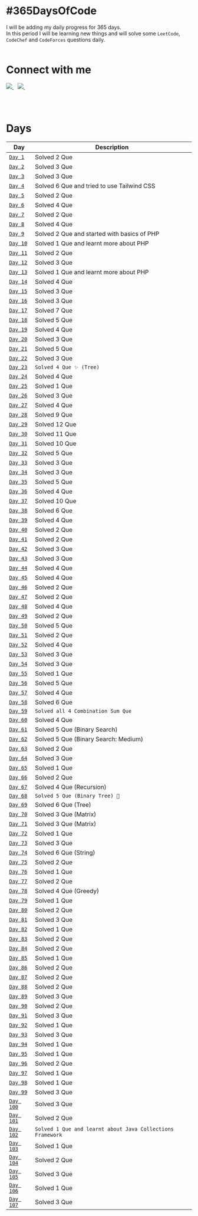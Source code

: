# #365DaysOfCode

I will be adding my daily progress for 365 days.</br>
In this period I will be learning new things and will solve some `LeetCode`, `CodeChef` and `CodeForces` questions daily.</br></br>

# Connect with me

<a href="https://twitter.com/yashraj_2001">
    <img src="https://www.vectorlogo.zone/logos/twitter/twitter-ar21.svg"/>
</a>&ensp;
<a href="https://www.linkedin.com/in/yashraj-singh-boparai-613a641a8/">
    <img src="https://www.vectorlogo.zone/logos/linkedin/linkedin-ar21.svg"/>
</a>&ensp;

</br></br>

# Days

| Day                                                                                            | Description                                 |
| ---------------------------------------------------------------------------------------------- | ------------------------------------------- |
| [`Day 1`](https://github.com/Yashrajsingh2001/365DaysOfCode/tree/main/December%202021/Day%201) | Solved 2 Que                                |
| [`Day 2`](https://github.com/Yashrajsingh2001/365DaysOfCode/tree/main/December%202021/Day%202) | Solved 3 Que                                |
| [`Day 3`](https://github.com/Yashrajsingh2001/365DaysOfCode/tree/main/December%202021/Day%203) | Solved 3 Que                                |
| [`Day 4`](https://github.com/Yashrajsingh2001/365DaysOfCode/tree/main/December%202021/Day%204) | Solved 6 Que and tried to use Tailwind CSS  |
| [`Day 5`](https://github.com/Yashrajsingh2001/365DaysOfCode/tree/main/December%202021/Day%205) | Solved 2 Que                                |
| [`Day 6`](https://github.com/Yashrajsingh2001/365DaysOfCode/tree/main/December%202021/Day%206) | Solved 4 Que                                |
| [`Day 7`](https://github.com/Yashrajsingh2001/365DaysOfCode/tree/main/December%202021/Day%207) | Solved 2 Que |
| [`Day 8`](https://github.com/Yashrajsingh2001/365DaysOfCode/tree/main/December%202021/Day%208) | Solved 4 Que                                |
| [`Day 9`](https://github.com/Yashrajsingh2001/365DaysOfCode/tree/main/December%202021/Day%209) | Solved 2 Que and started with basics of PHP |
| [`Day 10`](https://github.com/Yashrajsingh2001/365DaysOfCode/tree/main/December%202021/Day%2010) | Solved 1 Que and learnt more about PHP |
| [`Day 11`](https://github.com/Yashrajsingh2001/365DaysOfCode/tree/main/December%202021/Day%2011) | Solved 2 Que |
| [`Day 12`](https://github.com/Yashrajsingh2001/365DaysOfCode/tree/main/January%202022/Day%2012) | Solved 3 Que |
| [`Day 13`](https://github.com/Yashrajsingh2001/365DaysOfCode/tree/main/January%202022/Day%2013) | Solved 1 Que and learnt more about PHP |
| [`Day 14`](https://github.com/Yashrajsingh2001/365DaysOfCode/tree/main/January%202022/Day%2014) | Solved 4 Que |
| [`Day 15`](https://github.com/Yashrajsingh2001/365DaysOfCode/tree/main/January%202022/Day%2015) | Solved 3 Que |
| [`Day 16`](https://github.com/Yashrajsingh2001/365DaysOfCode/tree/main/January%202022/Day%2016) | Solved 3 Que |
| [`Day 17`](https://github.com/Yashrajsingh2001/365DaysOfCode/tree/main/January%202022/Day%2017) | Solved 7 Que |
| [`Day 18`](https://github.com/Yashrajsingh2001/365DaysOfCode/tree/main/January%202022/Day%2018) | Solved 5 Que |
| [`Day 19`](https://github.com/Yashrajsingh2001/365DaysOfCode/tree/main/January%202022/Day%2019) | Solved 4 Que |
| [`Day 20`](https://github.com/Yashrajsingh2001/365DaysOfCode/tree/main/January%202022/Day%2020) | Solved 3 Que |
| [`Day 21`](https://github.com/Yashrajsingh2001/365DaysOfCode/tree/main/January%202022/Day%2021) | Solved 5 Que |
| [`Day 22`](https://github.com/Yashrajsingh2001/365DaysOfCode/tree/main/January%202022/Day%2022) | Solved 3 Que |
| [`Day 23`](https://github.com/Yashrajsingh2001/365DaysOfCode/tree/main/January%202022/Day%2023) | `Solved 4 Que ✨ (Tree)` |
| [`Day 24`](https://github.com/Yashrajsingh2001/365DaysOfCode/tree/main/January%202022/Day%2024) | Solved 4 Que |
| [`Day 25`](https://github.com/Yashrajsingh2001/365DaysOfCode/tree/main/January%202022/Day%2025) | Solved 1 Que |
| [`Day 26`](https://github.com/Yashrajsingh2001/365DaysOfCode/tree/main/January%202022/Day%2026) | Solved 3 Que |
| [`Day 27`](https://github.com/Yashrajsingh2001/365DaysOfCode/tree/main/January%202022/Day%2027) | Solved 4 Que |
| [`Day 28`](https://github.com/Yashrajsingh2001/365DaysOfCode/tree/main/January%202022/Day%2028) | Solved 9 Que |
| [`Day 29`](https://github.com/Yashrajsingh2001/365DaysOfCode/tree/main/January%202022/Day%2029) | Solved 12 Que |
| [`Day 30`](https://github.com/Yashrajsingh2001/365DaysOfCode/tree/main/January%202022/Day%2030) | Solved 11 Que |
| [`Day 31`](https://github.com/Yashrajsingh2001/365DaysOfCode/tree/main/January%202022/Day%2031) | Solved 10 Que |
| [`Day 32`](https://github.com/Yashrajsingh2001/365DaysOfCode/tree/main/January%202022/Day%2032) | Solved 5 Que |
| [`Day 33`](https://github.com/Yashrajsingh2001/365DaysOfCode/tree/main/January%202022/Day%2033) | Solved 3 Que |
| [`Day 34`](https://github.com/Yashrajsingh2001/365DaysOfCode/tree/main/January%202022/Day%2034) | Solved 3 Que |
| [`Day 35`](https://github.com/Yashrajsingh2001/365DaysOfCode/tree/main/January%202022/Day%2035) | Solved 5 Que |
| [`Day 36`](https://github.com/Yashrajsingh2001/365DaysOfCode/tree/main/January%202022/Day%2036) | Solved 4 Que |
| [`Day 37`](https://github.com/Yashrajsingh2001/365DaysOfCode/tree/main/January%202022/Day%2037) | Solved 10 Que |
| [`Day 38`](https://github.com/Yashrajsingh2001/365DaysOfCode/tree/main/January%202022/Day%2038) | Solved 6 Que |
| [`Day 39`](https://github.com/Yashrajsingh2001/365DaysOfCode/tree/main/January%202022/Day%2039) | Solved 4 Que |
| [`Day 40`](https://github.com/Yashrajsingh2001/365DaysOfCode/tree/main/January%202022/Day%2040) | Solved 2 Que |
| [`Day 41`](https://github.com/Yashrajsingh2001/365DaysOfCode/tree/main/January%202022/Day%2041) | Solved 2 Que |
| [`Day 42`](https://github.com/Yashrajsingh2001/365DaysOfCode/tree/main/January%202022/Day%2042) | Solved 3 Que |
| [`Day 43`](https://github.com/Yashrajsingh2001/365DaysOfCode/tree/main/February%202022/Day%2043) | Solved 3 Que |
| [`Day 44`](https://github.com/Yashrajsingh2001/365DaysOfCode/tree/main/February%202022/Day%2044) | Solved 4 Que |
| [`Day 45`](https://github.com/Yashrajsingh2001/365DaysOfCode/tree/main/February%202022/Day%2045) | Solved 4 Que |
| [`Day 46`](https://github.com/Yashrajsingh2001/365DaysOfCode/tree/main/February%202022/Day%2046) | Solved 2 Que |
| [`Day 47`](https://github.com/Yashrajsingh2001/365DaysOfCode/tree/main/February%202022/Day%2047) | Solved 2 Que |
| [`Day 48`](https://github.com/Yashrajsingh2001/365DaysOfCode/tree/main/February%202022/Day%2048) | Solved 4 Que |
| [`Day 49`](https://github.com/Yashrajsingh2001/365DaysOfCode/tree/main/February%202022/Day%2049) | Solved 2 Que |
| [`Day 50`](https://github.com/Yashrajsingh2001/365DaysOfCode/tree/main/February%202022/Day%2050) | Solved 5 Que |
| [`Day 51`](https://github.com/Yashrajsingh2001/365DaysOfCode/tree/main/February%202022/Day%2051) | Solved 2 Que |
| [`Day 52`](https://github.com/Yashrajsingh2001/365DaysOfCode/tree/main/February%202022/Day%2052) | Solved 4 Que |
| [`Day 53`](https://github.com/Yashrajsingh2001/365DaysOfCode/tree/main/February%202022/Day%2053) | Solved 3 Que |
| [`Day 54`](https://github.com/Yashrajsingh2001/365DaysOfCode/tree/main/February%202022/Day%2054) | Solved 3 Que |
| [`Day 55`](https://github.com/Yashrajsingh2001/365DaysOfCode/tree/main/February%202022/Day%2055) | Solved 1 Que |
| [`Day 56`](https://github.com/Yashrajsingh2001/365DaysOfCode/tree/main/February%202022/Day%2056) | Solved 5 Que |
| [`Day 57`](https://github.com/Yashrajsingh2001/365DaysOfCode/tree/main/February%202022/Day%2057) | Solved 4 Que |
| [`Day 58`](https://github.com/Yashrajsingh2001/365DaysOfCode/tree/main/February%202022/Day%2058) | Solved 6 Que |
| [`Day 59`](https://github.com/Yashrajsingh2001/365DaysOfCode/tree/main/February%202022/Day%2059) | `Solved all 4 Combination Sum Que` |
| [`Day 60`](https://github.com/Yashrajsingh2001/365DaysOfCode/tree/main/February%202022/Day%2060) | Solved 4 Que |
| [`Day 61`](https://github.com/Yashrajsingh2001/365DaysOfCode/tree/main/February%202022/Day%2061) | Solved 5 Que (Binary Search) |
| [`Day 62`](https://github.com/Yashrajsingh2001/365DaysOfCode/tree/main/February%202022/Day%2062) | Solved 5 Que (Binary Search: Medium) |
| [`Day 63`](https://github.com/Yashrajsingh2001/365DaysOfCode/tree/main/February%202022/Day%2063) | Solved 2 Que |
| [`Day 64`](https://github.com/Yashrajsingh2001/365DaysOfCode/tree/main/February%202022/Day%2064) | Solved 3 Que |
| [`Day 65`](https://github.com/Yashrajsingh2001/365DaysOfCode/tree/main/February%202022/Day%2065) | Solved 1 Que |
| [`Day 66`](https://github.com/Yashrajsingh2001/365DaysOfCode/tree/main/February%202022/Day%2066) | Solved 2 Que |
| [`Day 67`](https://github.com/Yashrajsingh2001/365DaysOfCode/tree/main/February%202022/Day%2067) | Solved 4 Que (Recursion) |
| [`Day 68`](https://github.com/Yashrajsingh2001/365DaysOfCode/tree/main/February%202022/Day%2068) | `Solved 5 Que (Binary Tree) 🌲` |
| [`Day 69`](https://github.com/Yashrajsingh2001/365DaysOfCode/tree/main/February%202022/Day%2069) | Solved 6 Que (Tree) |
| [`Day 70`](https://github.com/Yashrajsingh2001/365DaysOfCode/tree/main/February%202022/Day%2070) | Solved 3 Que (Matrix) |
| [`Day 71`](https://github.com/Yashrajsingh2001/365DaysOfCode/tree/main/March%202022/Day%2071) | Solved 3 Que (Matrix) |
| [`Day 72`](https://github.com/Yashrajsingh2001/365DaysOfCode/tree/main/March%202022/Day%2072) | Solved 1 Que |
| [`Day 73`](https://github.com/Yashrajsingh2001/365DaysOfCode/tree/main/March%202022/Day%2073) | Solved 3 Que |
| [`Day 74`](https://github.com/Yashrajsingh2001/365DaysOfCode/tree/main/March%202022/Day%2074) | Solved 6 Que (String) |
| [`Day 75`](https://github.com/Yashrajsingh2001/365DaysOfCode/tree/main/March%202022/Day%2075) | Solved 2 Que |
| [`Day 76`](https://github.com/Yashrajsingh2001/365DaysOfCode/tree/main/March%202022/Day%2076) | Solved 1 Que |
| [`Day 77`](https://github.com/Yashrajsingh2001/365DaysOfCode/tree/main/March%202022/Day%2077) | Solved 2 Que |
| [`Day 78`](https://github.com/Yashrajsingh2001/365DaysOfCode/tree/main/March%202022/Day%2078) | Solved 4 Que (Greedy) |
| [`Day 79`](https://github.com/Yashrajsingh2001/365DaysOfCode/tree/main/March%202022/Day%2079) | Solved 1 Que |
| [`Day 80`](https://github.com/Yashrajsingh2001/365DaysOfCode/tree/main/March%202022/Day%2080) | Solved 2 Que |
| [`Day 81`](https://github.com/Yashrajsingh2001/365DaysOfCode/tree/main/March%202022/Day%2081) | Solved 3 Que |
| [`Day 82`](https://github.com/Yashrajsingh2001/365DaysOfCode/tree/main/March%202022/Day%2082) | Solved 1 Que |
| [`Day 83`](https://github.com/Yashrajsingh2001/365DaysOfCode/tree/main/March%202022/Day%2083) | Solved 2 Que |
| [`Day 84`](https://github.com/Yashrajsingh2001/365DaysOfCode/tree/main/March%202022/Day%2084) | Solved 2 Que |
| [`Day 85`](https://github.com/Yashrajsingh2001/365DaysOfCode/tree/main/March%202022/Day%2085) | Solved 1 Que |
| [`Day 86`](https://github.com/Yashrajsingh2001/365DaysOfCode/tree/main/March%202022/Day%2086) | Solved 2 Que |
| [`Day 87`](https://github.com/Yashrajsingh2001/365DaysOfCode/tree/main/March%202022/Day%2087) | Solved 2 Que |
| [`Day 88`](https://github.com/Yashrajsingh2001/365DaysOfCode/tree/main/March%202022/Day%2088) | Solved 2 Que |
| [`Day 89`](https://github.com/Yashrajsingh2001/365DaysOfCode/tree/main/March%202022/Day%2089) | Solved 3 Que |
| [`Day 90`](https://github.com/Yashrajsingh2001/365DaysOfCode/tree/main/April%202022/Day%2090) | Solved 2 Que |
| [`Day 91`](https://github.com/Yashrajsingh2001/365DaysOfCode/tree/main/April%202022/Day%2091) | Solved 3 Que |
| [`Day 92`](https://github.com/Yashrajsingh2001/365DaysOfCode/tree/main/April%202022/Day%2092) | Solved 1 Que |
| [`Day 93`](https://github.com/Yashrajsingh2001/365DaysOfCode/tree/main/April%202022/Day%2093) | Solved 3 Que |
| [`Day 94`](https://github.com/Yashrajsingh2001/365DaysOfCode/tree/main/April%202022/Day%2094) | Solved 1 Que |
| [`Day 95`](https://github.com/Yashrajsingh2001/365DaysOfCode/tree/main/April%202022/Day%2095) | Solved 1 Que |
| [`Day 96`](https://github.com/Yashrajsingh2001/365DaysOfCode/tree/main/April%202022/Day%2096) | Solved 2 Que |
| [`Day 97`](https://github.com/Yashrajsingh2001/365DaysOfCode/tree/main/April%202022/Day%2097) | Solved 1 Que |
| [`Day 98`](https://github.com/Yashrajsingh2001/365DaysOfCode/tree/main/April%202022/Day%2098) | Solved 1 Que |
| [`Day 99`](https://github.com/Yashrajsingh2001/365DaysOfCode/tree/main/April%202022/Day%2099) | Solved 3 Que |
| [`Day 100`](https://github.com/Yashrajsingh2001/365DaysOfCode/tree/main/April%202022/Day%20100) | Solved 3 Que |
| [`Day 101`](https://github.com/Yashrajsingh2001/365DaysOfCode/tree/main/April%202022/Day%20101) | Solved 2 Que |
| [`Day 102`](https://github.com/Yashrajsingh2001/365DaysOfCode/tree/main/April%202022/Day%20102) | `Solved 1 Que and learnt about Java Collections Framework` |
| [`Day 103`](https://github.com/Yashrajsingh2001/365DaysOfCode/tree/main/April%202022/Day%20103) | Solved 1 Que |
| [`Day 104`](https://github.com/Yashrajsingh2001/365DaysOfCode/tree/main/April%202022/Day%20104) | Solved 2 Que |
| [`Day 105`](https://github.com/Yashrajsingh2001/365DaysOfCode/tree/main/April%202022/Day%20105) | Solved 3 Que |
| [`Day 106`](https://github.com/Yashrajsingh2001/365DaysOfCode/tree/main/April%202022/Day%20106) | Solved 1 Que |
| [`Day 107`](https://github.com/Yashrajsingh2001/365DaysOfCode/tree/main/April%202022/Day%20107) | Solved 3 Que |
